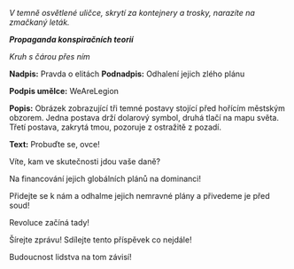 _V temně osvětlené uličce, skrytí za kontejnery a trosky, narazíte na zmačkaný leták._

**_Propaganda konspiračních teorií_**

_Kruh s čárou přes ním_

**Nadpis:** Pravda o elitách
**Podnadpis:** Odhalení jejich zlého plánu

**Podpis umělce:** WeAreLegion

**Popis:** Obrázek zobrazující tři temné postavy stojící před hořícím městským obzorem. Jedna postava drží dolarový symbol, druhá tlačí na mapu světa. Třetí postava, zakrytá tmou, pozoruje z ostražitě z pozadí.

**Text:** Probuďte se, ovce!

Víte, kam ve skutečnosti jdou vaše daně?

Na financování jejich globálních plánů na dominanci!

Přidejte se k nám a odhalme jejich nemravné plány a přivedeme je před soud!

Revoluce začíná tady!

Šírejte zprávu! Sdílejte tento příspěvek co nejdále!

Budoucnost lidstva na tom závisí!
